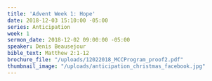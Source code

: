 ```yaml
---
title: 'Advent Week 1: Hope'
date: 2018-12-03 15:10:00 -05:00
series: Anticipation
week: 1
sermon_date: 2018-12-02 09:00:00 -05:00
speaker: Denis Beausejour
bible_text: Matthew 2:1-12
brochure_file: "/uploads/12022018_MCCProgram_proof2.pdf"
thumbnail_image: "/uploads/anticipation_christmas_facebook.jpg"
---
```


